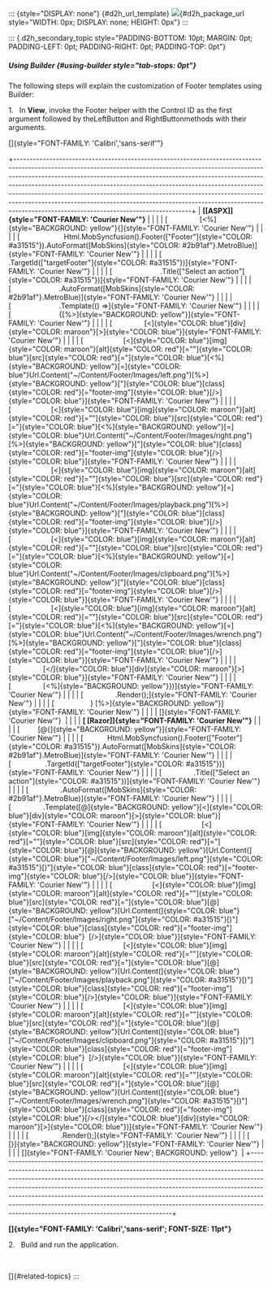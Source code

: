 ::: {style="DISPLAY: none"}
[](ms-xhelp:///?Id=d2h_url_template){#d2h_url_template} ![](!package_url!){#d2h_package_url style="WIDTH: 0px; DISPLAY: none; HEIGHT: 0px"}
:::

::: {.d2h_secondary_topic style="PADDING-BOTTOM: 10pt; MARGIN: 0pt; PADDING-LEFT: 0pt; PADDING-RIGHT: 0pt; PADDING-TOP: 0pt"}
##### Using Builder {#using-builder style="tab-stops: 0pt"}

The following steps will explain the customization of Footer templates using Builder:

1.   In **View**, invoke the Footer helper with the Control ID as the first argument followed by theLeftButton and RightButtonmethods with their arguments.

[]{style="FONT-FAMILY: 'Calibri','sans-serif'"} 

+------------------------------------------------------------------------------------------------------------------------------------------------------------------------------------------------------------------------------------------------------------------------------------------------------------------------------------------------------------------------------------------------------------------------------------------------------------------------------------------------------------------------------------------+
| **[\[ASPX\]]{style="FONT-FAMILY: 'Courier New'"}**                                                                                                                                                                                                                                                                                                                                                                                                                                                                                       |
|                                                                                                                                                                                                                                                                                                                                                                                                                                                                                                                                          |
| [                [\<%]{style="BACKGROUND: yellow"}{]{style="FONT-FAMILY: 'Courier New'"}                                                                                                                                                                                                                                                                                                                                                                                                                                                 |
|                                                                                                                                                                                                                                                                                                                                                                                                                                                                                                                                          |
| [                      Html.MobSyncfusion().Footer([\"Footer\"]{style="COLOR: #a31515"}).AutoFormat([MobSkins]{style="COLOR: #2b91af"}.MetroBlue)]{style="FONT-FAMILY: 'Courier New'"}                                                                                                                                                                                                                                                                                                                                                   |
|                                                                                                                                                                                                                                                                                                                                                                                                                                                                                                                                          |
| [                        .TargetId([\"targetFooter\"]{style="COLOR: #a31515"})]{style="FONT-FAMILY: 'Courier New'"}                                                                                                                                                                                                                                                                                                                                                                                                                      |
|                                                                                                                                                                                                                                                                                                                                                                                                                                                                                                                                          |
| [                        .Title([\"Select an action\"]{style="COLOR: #a31515"})]{style="FONT-FAMILY: 'Courier New'"}                                                                                                                                                                                                                                                                                                                                                                                                                     |
|                                                                                                                                                                                                                                                                                                                                                                                                                                                                                                                                          |
| [                        .AutoFormat([MobSkins]{style="COLOR: #2b91af"}.MetroBlue)]{style="FONT-FAMILY: 'Courier New'"}                                                                                                                                                                                                                                                                                                                                                                                                                  |
|                                                                                                                                                                                                                                                                                                                                                                                                                                                                                                                                          |
| [                        .Template(() =\>]{style="FONT-FAMILY: 'Courier New'"}                                                                                                                                                                                                                                                                                                                                                                                                                                                           |
|                                                                                                                                                                                                                                                                                                                                                                                                                                                                                                                                          |
| [                        {[%\>]{style="BACKGROUND: yellow"}]{style="FONT-FAMILY: 'Courier New'"}                                                                                                                                                                                                                                                                                                                                                                                                                                         |
|                                                                                                                                                                                                                                                                                                                                                                                                                                                                                                                                          |
| [                [\<]{style="COLOR: blue"}[div]{style="COLOR: maroon"}[\>]{style="COLOR: blue"}]{style="FONT-FAMILY: 'Courier New'"}                                                                                                                                                                                                                                                                                                                                                                                                     |
|                                                                                                                                                                                                                                                                                                                                                                                                                                                                                                                                          |
| [                    [\<]{style="COLOR: blue"}[img]{style="COLOR: maroon"}[alt]{style="COLOR: red"}[=\"\"]{style="COLOR: blue"}[src]{style="COLOR: red"}[=\"]{style="COLOR: blue"}[\<%]{style="BACKGROUND: yellow"}[=]{style="COLOR: blue"}Url.Content(\"\~/Content/Footer/Images/left.png\")[%\>]{style="BACKGROUND: yellow"}[\"]{style="COLOR: blue"}[class]{style="COLOR: red"}[=\"footer-img\"]{style="COLOR: blue"}[/\>]{style="COLOR: blue"}]{style="FONT-FAMILY: 'Courier New'"}                                                  |
|                                                                                                                                                                                                                                                                                                                                                                                                                                                                                                                                          |
| [                    [\<]{style="COLOR: blue"}[img]{style="COLOR: maroon"}[alt]{style="COLOR: red"}[=\"\"]{style="COLOR: blue"}[src]{style="COLOR: red"}[=\"]{style="COLOR: blue"}[\<%]{style="BACKGROUND: yellow"}[=]{style="COLOR: blue"}Url.Content(\"\~/Content/Footer/Images/right.png\")[%\>]{style="BACKGROUND: yellow"}[\"]{style="COLOR: blue"}[class]{style="COLOR: red"}[=\"footer-img\"]{style="COLOR: blue"}[/\>]{style="COLOR: blue"}]{style="FONT-FAMILY: 'Courier New'"}                                                 |
|                                                                                                                                                                                                                                                                                                                                                                                                                                                                                                                                          |
| [                    [\<]{style="COLOR: blue"}[img]{style="COLOR: maroon"}[alt]{style="COLOR: red"}[=\"\"]{style="COLOR: blue"}[src]{style="COLOR: red"}[=\"]{style="COLOR: blue"}[\<%]{style="BACKGROUND: yellow"}[=]{style="COLOR: blue"}Url.Content(\"\~/Content/Footer/Images/playback.png\")[%\>]{style="BACKGROUND: yellow"}[\"]{style="COLOR: blue"}[class]{style="COLOR: red"}[=\"footer-img\"]{style="COLOR: blue"}[/\>]{style="COLOR: blue"}]{style="FONT-FAMILY: 'Courier New'"}                                              |
|                                                                                                                                                                                                                                                                                                                                                                                                                                                                                                                                          |
| [                    [\<]{style="COLOR: blue"}[img]{style="COLOR: maroon"}[alt]{style="COLOR: red"}[=\"\"]{style="COLOR: blue"}[src]{style="COLOR: red"}[=\"]{style="COLOR: blue"}[\<%]{style="BACKGROUND: yellow"}[=]{style="COLOR: blue"}Url.Content(\"\~/Content/Footer/Images/clipboard.png\")[%\>]{style="BACKGROUND: yellow"}[\"]{style="COLOR: blue"}[class]{style="COLOR: red"}[=\"footer-img\"]{style="COLOR: blue"}[/\>]{style="COLOR: blue"}]{style="FONT-FAMILY: 'Courier New'"}                                             |
|                                                                                                                                                                                                                                                                                                                                                                                                                                                                                                                                          |
| [                    [\<]{style="COLOR: blue"}[img]{style="COLOR: maroon"}[alt]{style="COLOR: red"}[=\"\"]{style="COLOR: blue"}[src]{style="COLOR: red"}[=\"]{style="COLOR: blue"}[\<%]{style="BACKGROUND: yellow"}[=]{style="COLOR: blue"}Url.Content(\"\~/Content/Footer/Images/wrench.png\")[%\>]{style="BACKGROUND: yellow"}[\"]{style="COLOR: blue"}[class]{style="COLOR: red"}[=\"footer-img\"]{style="COLOR: blue"}[/\>]{style="COLOR: blue"}]{style="FONT-FAMILY: 'Courier New'"}                                                |
|                                                                                                                                                                                                                                                                                                                                                                                                                                                                                                                                          |
| [                [\</]{style="COLOR: blue"}[div]{style="COLOR: maroon"}[\>]{style="COLOR: blue"}]{style="FONT-FAMILY: 'Courier New'"}                                                                                                                                                                                                                                                                                                                                                                                                    |
|                                                                                                                                                                                                                                                                                                                                                                                                                                                                                                                                          |
| [                [\<%]{style="BACKGROUND: yellow"}})]{style="FONT-FAMILY: 'Courier New'"}                                                                                                                                                                                                                                                                                                                                                                                                                                                |
|                                                                                                                                                                                                                                                                                                                                                                                                                                                                                                                                          |
| [                .Render();]{style="FONT-FAMILY: 'Courier New'"}                                                                                                                                                                                                                                                                                                                                                                                                                                                                         |
|                                                                                                                                                                                                                                                                                                                                                                                                                                                                                                                                          |
| [                  } [%\>]{style="BACKGROUND: yellow"}]{style="FONT-FAMILY: 'Courier New'"}                                                                                                                                                                                                                                                                                                                                                                                                                                              |
|                                                                                                                                                                                                                                                                                                                                                                                                                                                                                                                                          |
| []{style="FONT-FAMILY: 'Courier New'"}                                                                                                                                                                                                                                                                                                                                                                                                                                                                                                   |
|                                                                                                                                                                                                                                                                                                                                                                                                                                                                                                                                          |
| **[ \[Razor\]]{style="FONT-FAMILY: 'Courier New'"}**                                                                                                                                                                                                                                                                                                                                                                                                                                                                                     |
|                                                                                                                                                                                                                                                                                                                                                                                                                                                                                                                                          |
| [         [\@{]{style="BACKGROUND: yellow"}]{style="FONT-FAMILY: 'Courier New'"}                                                                                                                                                                                                                                                                                                                                                                                                                                                         |
|                                                                                                                                                                                                                                                                                                                                                                                                                                                                                                                                          |
| [            Html.MobSyncfusion().Footer([\"Footer\"]{style="COLOR: #a31515"}).AutoFormat([MobSkins]{style="COLOR: #2b91af"}.MetroBlue)]{style="FONT-FAMILY: 'Courier New'"}                                                                                                                                                                                                                                                                                                                                                             |
|                                                                                                                                                                                                                                                                                                                                                                                                                                                                                                                                          |
| [                 .TargetId([\"targetFooter\"]{style="COLOR: #a31515"})]{style="FONT-FAMILY: 'Courier New'"}                                                                                                                                                                                                                                                                                                                                                                                                                             |
|                                                                                                                                                                                                                                                                                                                                                                                                                                                                                                                                          |
| [                .Title([\"Select an action\"]{style="COLOR: #a31515"})]{style="FONT-FAMILY: 'Courier New'"}                                                                                                                                                                                                                                                                                                                                                                                                                             |
|                                                                                                                                                                                                                                                                                                                                                                                                                                                                                                                                          |
| [                .AutoFormat([MobSkins]{style="COLOR: #2b91af"}.MetroBlue)]{style="FONT-FAMILY: 'Courier New'"}                                                                                                                                                                                                                                                                                                                                                                                                                          |
|                                                                                                                                                                                                                                                                                                                                                                                                                                                                                                                                          |
| [                .Template([@]{style="BACKGROUND: yellow"}[\<]{style="COLOR: blue"}[div]{style="COLOR: maroon"}[\>]{style="COLOR: blue"}]{style="FONT-FAMILY: 'Courier New'"}                                                                                                                                                                                                                                                                                                                                                            |
|                                                                                                                                                                                                                                                                                                                                                                                                                                                                                                                                          |
| [                    [\<]{style="COLOR: blue"}[img]{style="COLOR: maroon"}[alt]{style="COLOR: red"}[=\"\"]{style="COLOR: blue"}[src]{style="COLOR: red"}[=\"]{style="COLOR: blue"}[@]{style="BACKGROUND: yellow"}[Url.Content(]{style="COLOR: blue"}[\"\~/Content/Footer/Images/left.png\"]{style="COLOR: #a31515"}[)\"]{style="COLOR: blue"}[class]{style="COLOR: red"}[=\"footer-img\"]{style="COLOR: blue"}[/\>]{style="COLOR: blue"}]{style="FONT-FAMILY: 'Courier New'"}                                                            |
|                                                                                                                                                                                                                                                                                                                                                                                                                                                                                                                                          |
| [                    [\<]{style="COLOR: blue"}[img]{style="COLOR: maroon"}[alt]{style="COLOR: red"}[=\"\"]{style="COLOR: blue"}[src]{style="COLOR: red"}[=\"]{style="COLOR: blue"}[@]{style="BACKGROUND: yellow"}[Url.Content(]{style="COLOR: blue"}[\"\~/Content/Footer/Images/right.png\"]{style="COLOR: #a31515"}[)\"]{style="COLOR: blue"}[class]{style="COLOR: red"}[=\"footer-img\"]{style="COLOR: blue"}  [/\>]{style="COLOR: blue"}]{style="FONT-FAMILY: 'Courier New'"}                                                         |
|                                                                                                                                                                                                                                                                                                                                                                                                                                                                                                                                          |
| [                    [\<]{style="COLOR: blue"}[img]{style="COLOR: maroon"}[alt]{style="COLOR: red"}[=\"\"]{style="COLOR: blue"}[src]{style="COLOR: red"}[=\"]{style="COLOR: blue"}[@]{style="BACKGROUND: yellow"}[Url.Content(]{style="COLOR: blue"}[\"\~/Content/Footer/Images/playback.png\"]{style="COLOR: #a31515"}[)\"]{style="COLOR: blue"}[class]{style="COLOR: red"}[=\"footer-img\"]{style="COLOR: blue"}[/\>]{style="COLOR: blue"}]{style="FONT-FAMILY: 'Courier New'"}                                                        |
|                                                                                                                                                                                                                                                                                                                                                                                                                                                                                                                                          |
| [                    [\<]{style="COLOR: blue"}[img]{style="COLOR: maroon"}[alt]{style="COLOR: red"}[=\"\"]{style="COLOR: blue"}[src]{style="COLOR: red"}[=\"]{style="COLOR: blue"}[@]{style="BACKGROUND: yellow"}[Url.Content(]{style="COLOR: blue"}[\"\~/Content/Footer/Images/clipboard.png\"]{style="COLOR: #a31515"}[)\"]{style="COLOR: blue"}[class]{style="COLOR: red"}[=\"footer-img\"]{style="COLOR: blue"}  [/\>]{style="COLOR: blue"}]{style="FONT-FAMILY: 'Courier New'"}                                                     |
|                                                                                                                                                                                                                                                                                                                                                                                                                                                                                                                                          |
| [                    [\<]{style="COLOR: blue"}[img]{style="COLOR: maroon"}[alt]{style="COLOR: red"}[=\"\"]{style="COLOR: blue"}[src]{style="COLOR: red"}[=\"]{style="COLOR: blue"}[@]{style="BACKGROUND: yellow"}[Url.Content(]{style="COLOR: blue"}[\"\~/Content/Footer/Images/wrench.png\"]{style="COLOR: #a31515"}[)\"]{style="COLOR: blue"}[class]{style="COLOR: red"}[=\"footer-img\"]{style="COLOR: blue"}[/\>\</]{style="COLOR: blue"}[div]{style="COLOR: maroon"}[\>]{style="COLOR: blue"})]{style="FONT-FAMILY: 'Courier New'"} |
|                                                                                                                                                                                                                                                                                                                                                                                                                                                                                                                                          |
| [                .Render();]{style="FONT-FAMILY: 'Courier New'"}                                                                                                                                                                                                                                                                                                                                                                                                                                                                         |
|                                                                                                                                                                                                                                                                                                                                                                                                                                                                                                                                          |
| [        [}]{style="BACKGROUND: yellow"}]{style="FONT-FAMILY: 'Courier New'"}                                                                                                                                                                                                                                                                                                                                                                                                                                                            |
|                                                                                                                                                                                                                                                                                                                                                                                                                                                                                                                                          |
| []{style="FONT-FAMILY: 'Courier New'; BACKGROUND: yellow"}                                                                                                                                                                                                                                                                                                                                                                                                                                                                               |
+------------------------------------------------------------------------------------------------------------------------------------------------------------------------------------------------------------------------------------------------------------------------------------------------------------------------------------------------------------------------------------------------------------------------------------------------------------------------------------------------------------------------------------------+

**[]{style="FONT-FAMILY: 'Calibri','sans-serif'; FONT-SIZE: 11pt"}**  

2.   Build and run the application.

 

[]{#related-topics}
:::
